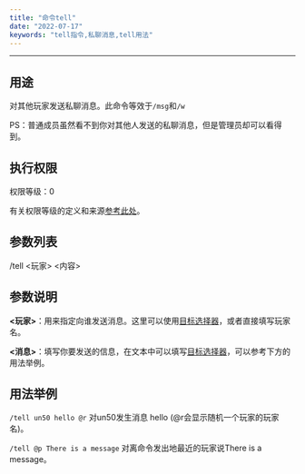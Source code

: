 ```yaml
---
title: "命令tell"
date: "2022-07-17"
keywords: "tell指令,私聊消息,tell用法"
---
```


---

## 用途

对其他玩家发送私聊消息。此命令等效于`/msg`和`/w`

PS：普通成员虽然看不到你对其他人发送的私聊消息，但是管理员却可以看得到。

## 执行权限

权限等级：0

有关权限等级的定义和来源[参考此处](/commands/权限等级 "参考此处")。

## 参数列表

/tell <玩家> <内容>

## 参数说明

**<玩家>**：用来指定向谁发送消息。这里可以使用[目标选择器](/commands/目标选择器 "目标选择器")，或者直接填写玩家名。

**<消息>**：填写你要发送的信息，在文本中可以填写[目标选择器](/commands/目标选择器 "目标选择器")，可以参考下方的用法举例。

## 用法举例

`/tell un50 hello @r`  对un50发生消息 hello (@r会显示随机一个玩家的玩家名)。

`/tell @p There is a message`  对离命令发出地最近的玩家说There is a message。
